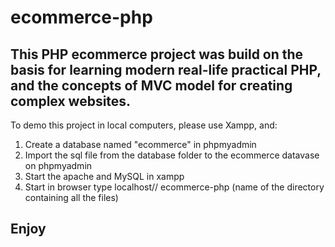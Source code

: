 # ecommerce-php
## This PHP ecommerce project was build on the basis for learning modern real-life practical PHP, and the concepts of MVC model for creating complex websites. 
To demo this project in local computers, please use Xampp, and:
1) Create a database named "ecommerce" in phpmyadmin
2) Import the sql file from the database folder to the ecommerce datavase on phpmyadmin 
3) Start the apache and MySQL in xampp 
4) Start in browser type localhost// ecommerce-php (name of the directory containing all the files)
## Enjoy
